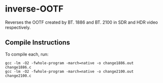 # inverse-OOTF
Reverses the OOTF created by BT. 1886 and BT. 2100 in SDR and HDR video respectively.

## Compile Instructions
To compile each, run:
```
gcc -lm -O2 -fwhole-program -march=native -o change1886.out change1886.c
gcc -lm -O2 -fwhole-program -march=native -o change2100.out change2100.c
```
